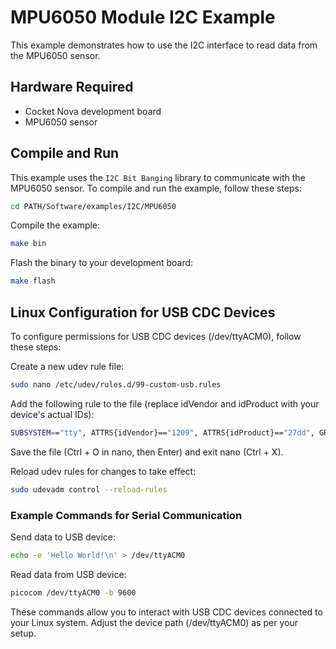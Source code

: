 # MPU6050 Module I2C Example 

This example demonstrates how to use the I2C interface to read data from the MPU6050 sensor.


## Hardware Required

- Cocket Nova development board 
- MPU6050 sensor


## Compile and Run

This example uses the `I2C Bit Banging` library to communicate with the MPU6050 sensor. To compile and run the example, follow these steps:

```bash
cd PATH/Software/examples/I2C/MPU6050
```

Compile the example:

```bash
make bin 
```

Flash the binary to your development board:
```bash
make flash
```



## Linux Configuration for USB CDC Devices

To configure permissions for USB CDC devices (/dev/ttyACM0), follow these steps:

Create a new udev rule file:

```bash
sudo nano /etc/udev/rules.d/99-custom-usb.rules
```

Add the following rule to the file (replace idVendor and idProduct with your device's actual IDs):

```bash
SUBSYSTEM=="tty", ATTRS{idVendor}=="1209", ATTRS{idProduct}=="27dd", GROUP="dialout", MODE="0666"
```

Save the file (Ctrl + O in nano, then Enter) and exit nano (Ctrl + X).

Reload udev rules for changes to take effect:

```bash
sudo udevadm control --reload-rules
```
### Example Commands for Serial Communication

Send data to USB device:

```bash
echo -e 'Hello World!\n' > /dev/ttyACM0
```

Read data from USB device:

```bash
picocom /dev/ttyACM0 -b 9600
 ```
These commands allow you to interact with USB CDC devices connected to your Linux system. Adjust the device path (/dev/ttyACM0) as per your setup.

